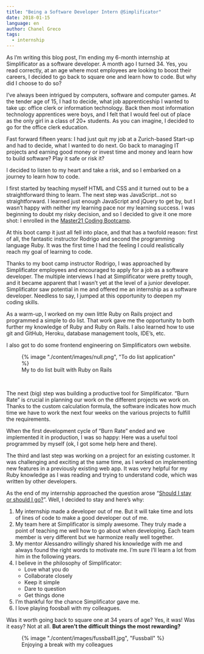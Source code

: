 ```yaml
---
title: "Being a Software Developer Intern @Simplificator"
date: 2018-01-15
language: en
author: Chanel Greco
tags:
  - internship
---
```


As I’m writing this blog post, I’m ending my 6-month internship at Simplificator as a software developer. A month ago I turned 34. Yes, you read correctly, at an age where most employees are looking to boost their careers, I decided to go back to square one and learn how to code. But why did I choose to do so?

I’ve always been intrigued by computers, software and computer games. At the tender age of 15, I had to decide, what job apprenticeship I wanted to take up: office clerk or information technology. Back then most information technology apprentices were boys, and I felt that I would feel out of place as the only girl in a class of 20+ students. As you can imagine, I decided to go for the office clerk education.

Fast forward fifteen years: I had just quit my job at a Zurich-based Start-up and had to decide, what I wanted to do next. Go back to managing IT projects and earning good money or invest time and money and learn how to build software? Play it safe or risk it?

I decided to listen to my heart and take a risk, and so I embarked on a journey to learn how to code.

I first started by teaching myself HTML and CSS and it turned out to be a straightforward thing to learn. The next step was JavaScript...not so straightforward. I learned just enough JavaScript and jQuery to get by, but I wasn’t happy with neither my learning pace nor my learning success. I was beginning to doubt my risky decision, and so I decided to give it one more shot: I enrolled in the [Master21 Coding Bootcamp](https://master21.academy/programs/coding-bootcamp).

At this boot camp it just all fell into place, and that has a twofold reason: first of all, the fantastic instructor Rodrigo and second the programming language Ruby. It was the first time I had the feeling I could realistically reach my goal of learning to code.

Thanks to my boot camp instructor Rodrigo, I was approached by Simplificator employees and encouraged to apply for a job as a software developer. The multiple interviews I had at Simplificator were pretty tough, and it became apparent that I wasn’t yet at the level of a junior developer. Simplificator saw potential in me and offered me an internship as a software developer. Needless to say, I jumped at this opportunity to deepen my coding skills.

As a warm-up, I worked on my own little Ruby on Rails project and programmed a simple to do list. That work gave me the opportunity to both further my knowledge of Ruby and Ruby on Rails. I also learned how to use git and GitHub, Heroku, database management tools, IDE’s, etc.

I also got to do some frontend engineering on Simplificators own website.

<figure>
  {% image "./content/images/null.png", "To do list application" %}
  <figcaption>My to do list built with Ruby on Rails</figcaption>
</figure>
 

The next (big) step was building a productive tool for Simplificator. “Burn Rate” is crucial in planning our work on the different projects we work on. Thanks to the custom calculation formula, the software indicates how much time we have to work the next four weeks on the various projects to fulfill the requirements.

When the first development cycle of “Burn Rate” ended and we implemented it in production, I was so happy: Here was a useful tool programmed by myself (ok, I got some help here and there).

The third and last step was working on a project for an existing customer. It was challenging and exciting at the same time, as I worked on implementing new features in a previously existing web app. It was very helpful for my Ruby knowledge as I was reading and trying to understand code, which was written by other developers.

As the end of my internship approached the question arose “[Should I stay or should I go?](https://www.youtube.com/watch?v=BN1WwnEDWAM)”. Well, I decided to stay and here’s why:

1. My internship made a developer out of me. But it will take time and lots of lines of code to make a good developer out of me.
2. My team here at Simplificator is simply awesome. They truly made a point of teaching me well how to go about when developing. Each team member is very different but we harmonize really well together.
3. My mentor Alessandro willingly shared his knowledge with me and always found the right words to motivate me. I’m sure I’ll learn a lot from him in the following years.
4. I believe in the philosophy of Simplificator:
    - Love what you do
    - Collaborate closely
    - Keep it simple
    - Dare to question
    - Get things done
5. I’m thankful for the chance Simplificator gave me.
6. I love playing foosball with my colleagues.

Was it worth going back to square one at 34 years of age? Yes, it was! Was it easy? Not at all. **But aren’t the difficult things the most rewarding?**

<figure>
  {% image "./content/images/fussball1.jpg", "Fussball" %}
  <figcaption>Enjoying a break with my colleagues</figcaption>
</figure>
